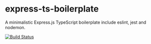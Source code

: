 # express-ts-boilerplate

A minimalistic Express.js TypeScript boilerplate include eslint, jest and nodemon.

[![Build Status](https://travis-ci.com/fauzanelka/express-ts-boilerplate.svg?branch=master)](https://travis-ci.com/fauzanelka/express-ts-boilerplate)
